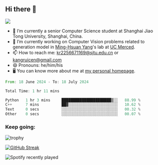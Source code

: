 ## Hi there 👋

![](https://komarev.com/ghpvc/?username=Kr-Panghu)
- 🌱 I’m currently a senior Computer Science student at Shanghai Jiao Tong University, Shanghai, China.
- 🔭 I’m currently working on Computer Vision problems related to generation model in [Ming-Hsuan Yang](https://faculty.ucmerced.edu/mhyang/)'s lab at [UC Merced](https://www.ucmerced.edu/).
- 📫 How to reach me: kr2256671169@sjtu.edu.cn or kangruicen@gmail.com
- 😄 Pronouns: he/him/his
- 🖥️ You can know more about me at [my personal homepage](Kr-Panghu.github.io).

<!--START_SECTION:waka-->

```rust
From: 18 June 2024 - To: 18 July 2024

Total Time: 1 hr 11 mins

Python   1 hr 3 mins     ██████████████████████▒░░   88.99 %
C++      7 mins          ██▓░░░░░░░░░░░░░░░░░░░░░░   10.62 %
Text     0 secs          ░░░░░░░░░░░░░░░░░░░░░░░░░   00.32 %
Other    0 secs          ░░░░░░░░░░░░░░░░░░░░░░░░░   00.07 %
```

<!--END_SECTION:waka-->

<h3 align="left">Keep going:</h3>

![trophy](https://github-profile-trophy.vercel.app/?username=Kr-Panghu&theme=onedark&title=MultiLanguage,Stars,Followers,Repositories,Commits,Experience)

[![GitHub Streak](https://github-readme-streak-stats.herokuapp.com/?user=Kr-Panghu)](https://git.io/streak-stats)

![Spotify recently played](https://spotify-recently-played-readme.vercel.app/api?user=313cmgdfngjjlfotpedtywb7cpca)

